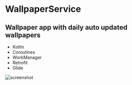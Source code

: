 # WallpaperService
## Wallpaper app with daily auto updated wallpapers

* Kotlin
* Coroutines
* WorkManager
* Retrofit
* Glide


![screenshot](https://faur4n.github.io/images/project-3.png)
